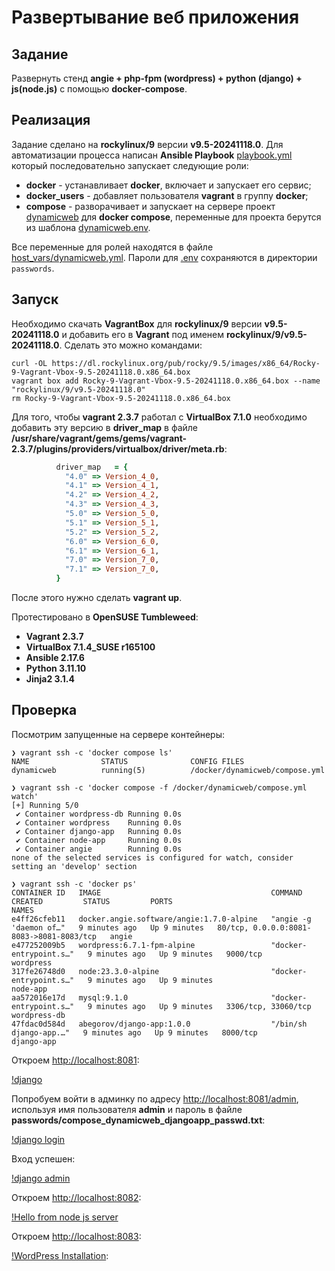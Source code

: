 # Развертывание веб приложения

## Задание

Развернуть стенд **angie + php-fpm (wordpress) + python (django) + js(node.js)** с помощью **docker-compose**.

## Реализация

Задание сделано на **rockylinux/9** версии **v9.5-20241118.0**. Для автоматизации процесса написан **Ansible Playbook** [playbook.yml](playbook.yml) который последовательно запускает следующие роли:

- **docker** - устанавливает **docker**, включает и запускает его сервис;
- **docker_users** - добавляет пользователя **vagrant** в группу **docker**;
- **compose** - разворачивает и запускает на сервере проект [dynamicweb](roles/compose/files/dynamicweb) для **docker compose**, переменные для проекта берутся из шаблона [dynamicweb.env](roles/compose/templates/dynamicweb.env).

Все переменные для ролей находятся в файле [host_vars/dynamicweb.yml](host_vars/dynamicweb.yml). Пароли для [.env](roles/compose/templates/dynamicweb.env) сохраняются в директории `passwords`.

## Запуск

Необходимо скачать **VagrantBox** для **rockylinux/9** версии **v9.5-20241118.0** и добавить его в **Vagrant** под именем **rockylinux/9/v9.5-20241118.0**. Сделать это можно командами:

```shell
curl -OL https://dl.rockylinux.org/pub/rocky/9.5/images/x86_64/Rocky-9-Vagrant-Vbox-9.5-20241118.0.x86_64.box
vagrant box add Rocky-9-Vagrant-Vbox-9.5-20241118.0.x86_64.box --name "rockylinux/9/v9.5-20241118.0"
rm Rocky-9-Vagrant-Vbox-9.5-20241118.0.x86_64.box
```

Для того, чтобы **vagrant 2.3.7** работал с **VirtualBox 7.1.0** необходимо добавить эту версию в **driver_map** в файле **/usr/share/vagrant/gems/gems/vagrant-2.3.7/plugins/providers/virtualbox/driver/meta.rb**:

```ruby
          driver_map   = {
            "4.0" => Version_4_0,
            "4.1" => Version_4_1,
            "4.2" => Version_4_2,
            "4.3" => Version_4_3,
            "5.0" => Version_5_0,
            "5.1" => Version_5_1,
            "5.2" => Version_5_2,
            "6.0" => Version_6_0,
            "6.1" => Version_6_1,
            "7.0" => Version_7_0,
            "7.1" => Version_7_0,
          }
```

После этого нужно сделать **vagrant up**.

Протестировано в **OpenSUSE Tumbleweed**:

- **Vagrant 2.3.7**
- **VirtualBox 7.1.4_SUSE r165100**
- **Ansible 2.17.6**
- **Python 3.11.10**
- **Jinja2 3.1.4**

## Проверка

Посмотрим запущенные на сервере контейнеры:

```text
❯ vagrant ssh -c 'docker compose ls'
NAME                STATUS              CONFIG FILES
dynamicweb          running(5)          /docker/dynamicweb/compose.yml

❯ vagrant ssh -c 'docker compose -f /docker/dynamicweb/compose.yml watch'
[+] Running 5/0
 ✔ Container wordpress-db Running 0.0s
 ✔ Container wordpress    Running 0.0s
 ✔ Container django-app   Running 0.0s
 ✔ Container node-app     Running 0.0s
 ✔ Container angie        Running 0.0s
none of the selected services is configured for watch, consider setting an 'develop' section

❯ vagrant ssh -c 'docker ps'
CONTAINER ID   IMAGE                                      COMMAND                  CREATED         STATUS         PORTS                                      NAMES
e4ff26cfeb11   docker.angie.software/angie:1.7.0-alpine   "angie -g 'daemon of…"   9 minutes ago   Up 9 minutes   80/tcp, 0.0.0.0:8081-8083->8081-8083/tcp   angie
e477252009b5   wordpress:6.7.1-fpm-alpine                 "docker-entrypoint.s…"   9 minutes ago   Up 9 minutes   9000/tcp                                   wordpress
317fe26748d0   node:23.3.0-alpine                         "docker-entrypoint.s…"   9 minutes ago   Up 9 minutes                                              node-app
aa572016e17d   mysql:9.1.0                                "docker-entrypoint.s…"   9 minutes ago   Up 9 minutes   3306/tcp, 33060/tcp                        wordpress-db
47fdac0d584d   abegorov/django-app:1.0.0                  "/bin/sh django-app.…"   9 minutes ago   Up 9 minutes   8000/tcp                                   django-app
```

Откроем [http://localhost:8081](http://localhost:8081):

[!django](images/django.png)

Попробуем войти в админку по адресу [http://localhost:8081/admin](http://localhost:8081/admin), используя имя пользователя **admin** и пароль в файле **passwords/compose_dynamicweb_djangoapp_passwd.txt**:

[!django login](images/django_login.png)

Вход успешен:

[!django admin](images/django_admin.png)

Откроем [http://localhost:8082](http://localhost:8082):

[!Hello from node js server](images/node.png)

Откроем [http://localhost:8083](http://localhost:8083):

[!WordPress Installation](images/wordpress.png):
